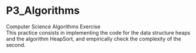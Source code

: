# P3_Algorithms
Computer Science Algorithms Exercise \
This practice consists in implementing the code for the data structure heaps and the 
algorithm HeapSort, and empirically check the complexity of the second.

